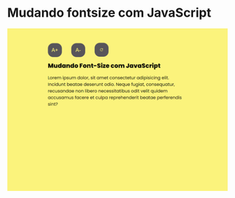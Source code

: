# Mudando fontsize com JavaScript

![preview](../img/127.0.0.1_5500_mudando-fontsize_index.html.png)
